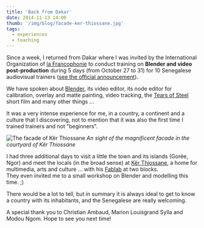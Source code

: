 ```yaml
---
title: 'Back from Dakar'
date: 2014-11-13 14:00
thumb: '/img/blog/facade-ker-thiossane.jpg'
tags:
  - experiences
  - teaching
---
```


Since a week, I returned from Dakar where I was invited by the International Organization of [la Francophonie](http://www.francophonie.org/Welcome-to-the-International.html) to conduct training on **Blender and video post-production** during 5 days (from October 27 to 31) for 10 Senegalese audiovisual trainers ([see  the official announcement](http://www.francophonie.org/Senegal-et-Maroc-creation-d.html)).

We have spoken about [Blender](http://www.blender.org/), its video editor, its node editor for calibration, overlay and matte painting, video tracking, the [Tears of Steel](http://mango.blender.org/) short film and many other things ...

It was a very intense experience for me, in a country, a continent and a culture that I discovering, not to mention that it was also the first time I trained trainers and not "beginners".

![The facade of Kër Thiossane](/img/blog/facade-ker-thiossane.jpg)
*An sight of the magnificent facade in the courtyard of Kër Thiossane*

I had three additional days to visit a little the town and its islands (Gorée, Ngor) and meet the locals (in the broad sense) at [Kër Thiossane](http://ker-thiossane.org/), a home for multimedia, arts and culture ... with his [Fablab](http://ker-thiossane.org/spip.php?article137) at two blocks.  
They even invited me to a small workshop on Blender and modelling this time. ;)

There would be a lot to tell, but in summary it is always ideal to get to know a country with its inhabitants, and the Senegalese are really welcoming.

A special thank you to Christian Ambaud, Marion Louisgrand Sylla and Modou Ngom. Hope to see you next time!
